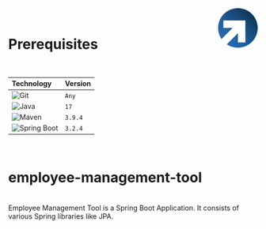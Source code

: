 <a name="readme-top"></a>
<br />
<div>
  <a href="https://github.com/othneildrew/Best-README-Template">
    <img  style="float: right;"  src="src/main/resources/join_raisin.jpeg" alt="Logo" width="80" height="80" top="0" left="0">
  </a>
</div>


<br/>

# Prerequisites 
<br/>

| Technology | Version |
| :--- | :--- |
| ![Git][git] | `Any`  |
| ![Java][java]  | `17` |
| ![Maven][apache-maven] | `3.9.4` |
| ![Spring Boot][spring-boot] | `3.2.4` |

<br/>




# employee-management-tool 
<br/>
Employee Management Tool is a Spring Boot Application. It consists of various Spring libraries like JPA.

[developers]: https://github.com/imran-dev100/employee-management-tool/graphs/contributors
[spring-boot]: https://img.shields.io/badge/Spring_Boot-F2F4F9?style=for-the-badge&logo=spring-boot
[apache-maven]: https://img.shields.io/badge/apache_maven-C71A36?style=for-the-badge&logo=apachemaven&logoColor=white
[git]: https://img.shields.io/badge/GIT-E44C30?style=for-the-badge&logo=git&logoColor=white
[java]: https://img.shields.io/badge/java-%23ED8B00.svg?style=for-the-badge&logo=openjdk&logoColor=white

